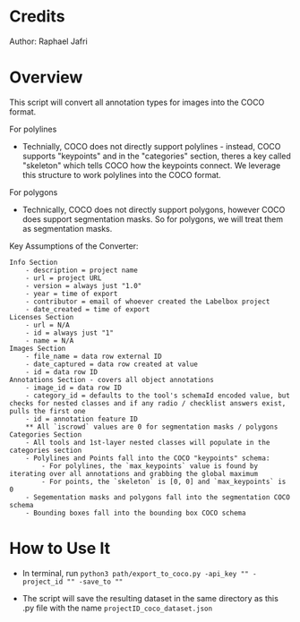 # Credits

Author: Raphael Jafri

# Overview

This script will convert all annotation types for images into the COCO format. 

For polylines
- Technially, COCO does not directly support polylines - instead, COCO supports "keypoints" and in the "categories" section, theres a key called "skeleton" which tells COCO how the keypoints connect. We leverage this structure to work polylines into the COCO format.

For polygons
- Technically, COCO does not directly support polygons, however COCO does support segmentation masks. So for polygons, we will treat them as segmentation masks. 

Key Assumptions of the Converter:

    Info Section
        - description = project name
        - url = project URL
        - version = always just "1.0"
        - year = time of export
        - contributor = email of whoever created the Labelbox project
        - date_created = time of export
    Licenses Section
        - url = N/A
        - id = always just "1"
        - name = N/A
    Images Section
        - file_name = data row external ID
        - date_captured = data row created at value
        - id = data row ID
    Annotations Section - covers all object annotations
        - image_id = data row ID
        - category_id = defaults to the tool's schemaId encoded value, but checks for nested classes and if any radio / checklist answers exist, pulls the first one
        - id = annotation feature ID
        ** All `iscrowd` values are 0 for segmentation masks / polygons
    Categories Section
        - All tools and 1st-layer nested classes will populate in the categories section
        - Polylines and Points fall into the COCO "keypoints" schema:
            - For polylines, the `max_keypoints` value is found by iterating over all annotations and grabbing the global maximum
            - For points, the `skeleton` is [0, 0] and `max_keypoints` is 0
        - Segementation masks and polygons fall into the segmentation COCO schema
        - Bounding boxes fall into the bounding box COCO schema


# How to Use It

- In terminal, run `python3 path/export_to_coco.py -api_key "" -project_id "" -save_to ""`

- The script will save the resulting dataset in the same directory as this .py file with the name `projectID_coco_dataset.json`
